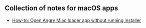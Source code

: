 Collection of notes for macOS apps
---
- [How-to: Open Angry Miao loader app without running installer](https://github.com/vykluong/notes/blob/main/keyboards/angrymiao/LOADER.md)

